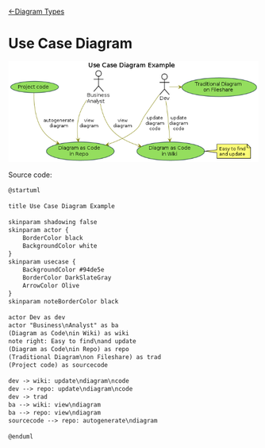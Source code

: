 [<-Diagram Types](../diagram-types.md)

# Use Case Diagram

![Use Case Diagram](use-case-diagram/use-case-diagram.png)

Source code:
```plantuml
@startuml

title Use Case Diagram Example

skinparam shadowing false
skinparam actor {
	BorderColor black
	BackgroundColor white
}
skinparam usecase {
    BackgroundColor #94de5e
    BorderColor DarkSlateGray
    ArrowColor Olive
}
skinparam noteBorderColor black

actor Dev as dev
actor "Business\nAnalyst" as ba
(Diagram as Code\nin Wiki) as wiki
note right: Easy to find\nand update
(Diagram as Code\nin Repo) as repo
(Traditional Diagram\non Fileshare) as trad
(Project code) as sourcecode

dev -> wiki: update\ndiagram\ncode
dev --> repo: update\ndiagram\ncode
dev -> trad
ba --> wiki: view\ndiagram
ba --> repo: view\ndiagram
sourcecode --> repo: autogenerate\ndiagram 

@enduml
```
